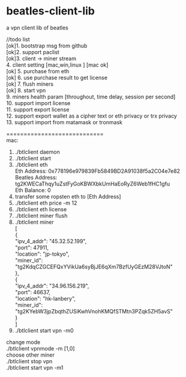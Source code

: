 # beatles-client-lib  
a vpn client lib of beatles   

//todo list  
[ok]1. bootstrap msg from github    
[ok]2. support paclist  
[ok]3. client -> miner stream  
4. client setting [mac,win,linux  ]  [mac ok]   
[ok] 5. purchase from eth         
[ok] 6. use purchase result to get license    
[ok] 7. flush miners                        
[ok] 8. start vpn   
9. miners health param [throughout, time delay, session per second]  
10. support import license  
11. support export license  
12. support export wallet  as a cipher text or  eth privacy or trx privacy  
13. support import from matamask or tronmask  

============================  
mac:  
1. ./btlclient daemon  
2. ./btlclient start  
3. ./btlclient eth  
	Eth Address: 0x778196e979839Fb5849BD2A91038f5a2C04e7e82  
	Beatles Address: tg2KWECaThqy1uZstFyGoKBWXbkUmHaEoRyZ6Web1fHC1gfu  
	Eth Balance: 0  
4. transfer some ropsten eth to [Eth Address]  
5. ./btlclient eth price -m 12  
6. ./btlclient eth license  
7. ./btlclient miner flush  
8. ./btlclient miner  
   [  
 	{  
 		"ipv_4_addr": "45.32.52.199",  
 		"port": 47911,  
 		"location": "jp-tokyo",  
 		"miner_id": "tg2KdqCZGCEFQxYVikUa6syBjJE6qXm7BzfUyGEzM28VJtoN"  
 	},  
 	{  
 		"ipv_4_addr": "34.96.156.219",  
 		"port": 46637,  
 		"location": "hk-lanbery",  
 		"miner_id": "tg2KYebW3jpZbqthZUSiKwhVnohKMQfSTMtn3PZqk5ZH5avS"  
 	}  
  ]  
9. ./btlclient start vpn -m0  

change mode  
   ./btlclient vpnmode -m [1,0]  
choose other miner  
   ./btlclient stop vpn  
   ./btlclient start vpn -m1  



